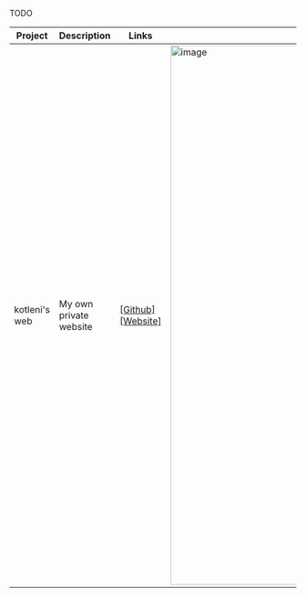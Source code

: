 TODO<br>

| Project | Description | Links | Screenshots |
|--|--|--|--|
| kotleni's web | My own private website | [\[Github\]](https://github.com/kotleni/kotleni.github.io) [\[Website\]](https://kotleni.github.io/) | <img width="1920" height="947" alt="image" src="https://github.com/user-attachments/assets/b285e75a-6c81-4e04-9166-19f4036b67c2" /> |
